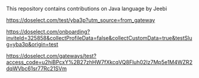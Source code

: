 This repository contains contributions on Java language by Jeebi

https://doselect.com/test/yba3p?utm_source=from_gateway

https://doselect.com/onboarding?inviteId=325858&collectProfileData=false&collectCustomData=true&testSlug=yba3p&origin=test

https://doselect.com/gateways/test?access_code=u2hiBPcxY%2B27zhHW7fXkcqVQ8Fluh02Iz7Mp5e1M4WZR2dqWVbc61sr77Rc21SVm
